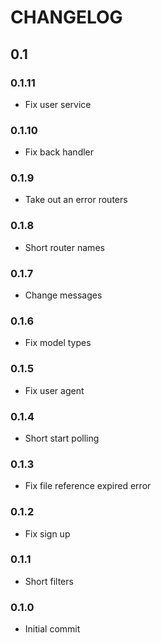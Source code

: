 # CHANGELOG

## 0.1

### 0.1.11

- Fix user service

### 0.1.10

- Fix back handler

### 0.1.9

- Take out an error routers

### 0.1.8

- Short router names

### 0.1.7

- Change messages

### 0.1.6

- Fix model types

### 0.1.5

- Fix user agent

### 0.1.4

- Short start polling

### 0.1.3

- Fix file reference expired error

### 0.1.2

- Fix sign up

### 0.1.1

- Short filters

### 0.1.0

- Initial commit
